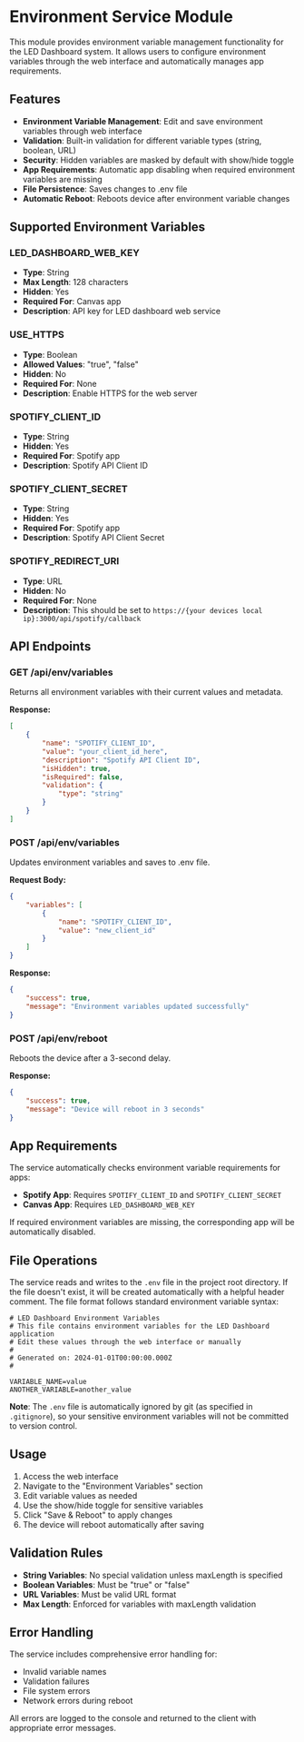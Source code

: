 # Environment Service Module

This module provides environment variable management functionality for the LED Dashboard system. It allows users to configure environment variables through the web interface and automatically manages app requirements.

## Features

- **Environment Variable Management**: Edit and save environment variables through web interface
- **Validation**: Built-in validation for different variable types (string, boolean, URL)
- **Security**: Hidden variables are masked by default with show/hide toggle
- **App Requirements**: Automatic app disabling when required environment variables are missing
- **File Persistence**: Saves changes to .env file
- **Automatic Reboot**: Reboots device after environment variable changes

## Supported Environment Variables

### LED_DASHBOARD_WEB_KEY

- **Type**: String
- **Max Length**: 128 characters
- **Hidden**: Yes
- **Required For**: Canvas app
- **Description**: API key for LED dashboard web service

### USE_HTTPS

- **Type**: Boolean
- **Allowed Values**: "true", "false"
- **Hidden**: No
- **Required For**: None
- **Description**: Enable HTTPS for the web server

### SPOTIFY_CLIENT_ID

- **Type**: String
- **Hidden**: Yes
- **Required For**: Spotify app
- **Description**: Spotify API Client ID

### SPOTIFY_CLIENT_SECRET

- **Type**: String
- **Hidden**: Yes
- **Required For**: Spotify app
- **Description**: Spotify API Client Secret

### SPOTIFY_REDIRECT_URI

- **Type**: URL
- **Hidden**: No
- **Required For**: None
- **Description**: This should be set to `https://{your devices local ip}:3000/api/spotify/callback`

## API Endpoints

### GET /api/env/variables

Returns all environment variables with their current values and metadata.

**Response:**

```json
[
    {
        "name": "SPOTIFY_CLIENT_ID",
        "value": "your_client_id_here",
        "description": "Spotify API Client ID",
        "isHidden": true,
        "isRequired": false,
        "validation": {
            "type": "string"
        }
    }
]
```

### POST /api/env/variables

Updates environment variables and saves to .env file.

**Request Body:**

```json
{
    "variables": [
        {
            "name": "SPOTIFY_CLIENT_ID",
            "value": "new_client_id"
        }
    ]
}
```

**Response:**

```json
{
    "success": true,
    "message": "Environment variables updated successfully"
}
```

### POST /api/env/reboot

Reboots the device after a 3-second delay.

**Response:**

```json
{
    "success": true,
    "message": "Device will reboot in 3 seconds"
}
```

## App Requirements

The service automatically checks environment variable requirements for apps:

- **Spotify App**: Requires `SPOTIFY_CLIENT_ID` and `SPOTIFY_CLIENT_SECRET`
- **Canvas App**: Requires `LED_DASHBOARD_WEB_KEY`

If required environment variables are missing, the corresponding app will be automatically disabled.

## File Operations

The service reads and writes to the `.env` file in the project root directory. If the file doesn't exist, it will be created automatically with a helpful header comment. The file format follows standard environment variable syntax:

```
# LED Dashboard Environment Variables
# This file contains environment variables for the LED Dashboard application
# Edit these values through the web interface or manually
#
# Generated on: 2024-01-01T00:00:00.000Z
#

VARIABLE_NAME=value
ANOTHER_VARIABLE=another_value
```

**Note**: The `.env` file is automatically ignored by git (as specified in `.gitignore`), so your sensitive environment variables will not be committed to version control.

## Usage

1. Access the web interface
2. Navigate to the "Environment Variables" section
3. Edit variable values as needed
4. Use the show/hide toggle for sensitive variables
5. Click "Save & Reboot" to apply changes
6. The device will reboot automatically after saving

## Validation Rules

- **String Variables**: No special validation unless maxLength is specified
- **Boolean Variables**: Must be "true" or "false"
- **URL Variables**: Must be valid URL format
- **Max Length**: Enforced for variables with maxLength validation

## Error Handling

The service includes comprehensive error handling for:

- Invalid variable names
- Validation failures
- File system errors
- Network errors during reboot

All errors are logged to the console and returned to the client with appropriate error messages.
